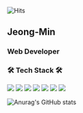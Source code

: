 <!--
**jjeongminchoi/jjeongminchoi** is a ✨ _special_ ✨ repository because its `README.md` (this file) appears on your GitHub profile.

Here are some ideas to get you started:

- 🔭 I’m currently working on ...
- 🌱 I’m currently learning ...
- 👯 I’m looking to collaborate on ...
- 🤔 I’m looking for help with ...
- 💬 Ask me about ...
- 📫 How to reach me: ...
- 😄 Pronouns: ...
- ⚡ Fun fact: ...👋
-->
![Hits](https://hits.seeyoufarm.com/api/count/incr/badge.svg?url=https://github.com/jjeongminchoi%2Fgjbae1212%2Fhit-counter&count_bg=%2379C83D&title_bg=%23555555&icon=&icon_color=%23E7E7E7&title=hits&edge_flat=true)
## Jeong-Min
### Web Developer
### 🛠 Tech Stack 🛠 
<img src="https://img.shields.io/badge/HTML5-E34F26?style=for-the-badge&logo=HTML5&logoColor=white"/> <img src="https://img.shields.io/badge/CSS3-1572B6?style=for-the-badge&logo=CSS3&logoColor=white"/> <img src="https://img.shields.io/badge/JAVASCRIPT-F7DF1E?style=for-the-badge&logo=javascript&logoColor=black"/> <img src="https://img.shields.io/badge/JQUERY-0769AD?style=for-the-badge&logo=JQUERY&logoColor=white"/> <img src="https://img.shields.io/badge/JAVA-007396?style=for-the-badge&logo=java&logoColor=white"/> <img src="https://img.shields.io/badge/SPRING-6DB33F?style=for-the-badge&logo=SPRING&logoColor=white"/> <img src="https://img.shields.io/badge/ORACLE-F80000?style=for-the-badge&logo=ORACLE&logoColor=white"/>

![Anurag's GitHub stats](https://github-readme-stats.vercel.app/api?username=jjeongminchoi&theme=dracula)

